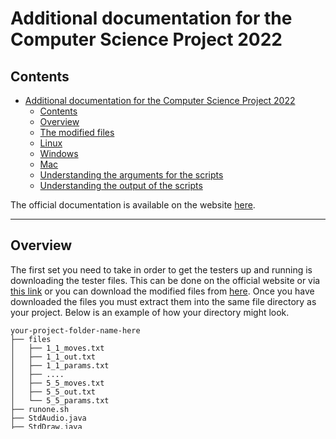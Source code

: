 # Additional documentation for the Computer Science Project 2022

## Contents

- [Additional documentation for the Computer Science Project 2022](#additional-documentation-for-the-computer-science-project-2022)
  - [Contents](#contents)
  - [Overview](#overview)
  - [The modified files](#the-modified-files)
  - [Linux](#linux)
  - [Windows](#windows)
  - [Mac](#mac)
  - [Understanding the arguments for the scripts](#understanding-the-arguments-for-the-scripts)
  - [Understanding the output of the scripts](#understanding-the-output-of-the-scripts)

The official documentation is available on the website [here](https://www.cs.sun.ac.za/courses/cs114/testing/).

---

## Overview

The first set you need to take in order to get the testers up and running is downloading the tester files. This can be done on the official website or via [this link](https://www.cs.sun.ac.za/courses/cs114/assets/files/student-testing-environment.zip) or you can download the modified files from [here](#the-modified-files). Once you have downloaded the files you must extract them into the same file directory as your project. Below is an example of how your directory might look.

    your-project-folder-name-here
    ├── files
    │   ├── 1_1_moves.txt
    │   ├── 1_1_out.txt
    │   ├── 1_1_params.txt
    │   ├── ....
    │   ├── 5_5_moves.txt
    │   ├── 5_5_out.txt
    │   └── 5_5_params.txt
    ├── runone.sh
    ├── StdAudio.java
    ├── StdDraw.java
    ├── StdIn.java
    ├── StdOut.java
    ├── SUxxxxxxxx.java    < This is your project
    ├── testall.sh
    └── testone.sh

Please be aware that if the bash (.sh) files are not in the same folder as your program (SUXXXXXXXX.java) then they will not work.

For details on individual test cases please consult the website. This document will only serve to explain how to use the scripts.

---

## The modified files

The modified files by the one and only Kirbs can be found [here](https://github.com/DylanKirbs/ModifiedTestingFilesCS114). They are not majorly different from the original testing scripts but contain some quality of life features. They will automatically compile your program for you and should be able to work on all machines as long as you follow the methods listed in the OS sections. You will still have to elevate their privileges and manually enter in your project name but after that you're sorted for good.

---

## Linux

After following the steps in the [overview](#overview) you can proceed with the following.

You will need to open the files in a text editor and edit the first line from `SUXXXXXXXX` to your .java project name.

In order to successfully run the scripts from the command line you will need to give them the required permissions. First open a terminal using "Ctrl+Alt+T" or by right clicking in your folder and selecting open terminal. Then you need to make sure you are in the correct directory. Use the `cd` command to navigate to the correct location like this `cd ~/path/to/directory`

You will then need to give the files adequate permissions in order to run the properly. Use the command: `chmod +x testone.sh testall.sh runone.sh` Note this only needs to be done once.

At this point you will be able to execute the testing scripts by using their name as the command like `./testone.sh 2 3`.

[Understanding the arguments for the scripts](#understanding-the-arguments-for-the-scripts)<br>
[understanding the outputs if the scripts](#understanding-the-output-of-the-scripts)

---

## Windows

After following the steps in the [overview](#overview) you can proceed with the following.

I would highly recommend you read [this](https://www.thewindowsclub.com/how-to-run-sh-or-shell-script-file-in-windows-10) web page on how to run bash scripts on windows. This would allow you to easily follow the [Linux](#linux) steps.

You may also be required to add the "shebang" `#!/bin/bash/` to the beginning of your test scripts.

At this point you will be able to execute the testing scripts by using their name as the command like `./testone.sh 2 3`.

[Understanding the arguments for the scripts](#understanding-the-arguments-for-the-scripts)<br>
[understanding the outputs if the scripts](#understanding-the-output-of-the-scripts)

---

## Mac

After following the steps in the [overview](#overview) you can proceed with the following.

I would highly recommend you read [this](https://blog.kandji.io/guide-for-apple-it-introduction-to-mac-scripting) web page on how to run bash scripts on windows. This would allow you to easily follow the [Linux](#linux) steps.

You will be required to add the "shebang" `#!/bin/bash/` to the beginning of your test scripts and you will have to rename them from `.sh` to `.bash`

At this point you will be able to execute the testing scripts by using their name as the command like `./testone.bash 2 3`.

[Understanding the arguments for the scripts](#understanding-the-arguments-for-the-scripts)<br>
[understanding the outputs if the scripts](#understanding-the-output-of-the-scripts)

---

## Understanding the arguments for the scripts

Note: In order to use the scripts you need to compile your program first, use the `javac` command to do so. 



There are three different scripts, each allowing you to do something different. Runone allows you to run the program with the inputs for the given arguments. Testone performs a test on your program for te given arguments. Testall takes no arguments and tests all categories.

The command line arguments for the scripts may seem unintuitive at first but are really quite simple. The first argument details the Category of testing and the second argument details the case for said category.

The link to the catagories on the web page can be found [here](https://www.cs.sun.ac.za/courses/cs114/testing/#test-cases-first-hand-in).

- First hand in categories
  1. Argument validation 
  2. Input validation
  3. Blockade detection
  4. Win
  5. Row deletion (Bonus Mark)

Details on the cases can be found on the website. Each category tests a different aspect of your program, as listed above. This allows you to target a specific section of your code until you get it right.

---

## Understanding the output of the scripts

The output of the tester seems very daunting at first and is very unintuitive to read but here are some tips to help you understand what it means.

You will need to recompile your program every time that you make changes so I would recommend downloading the modified test files [here](https://github.com/DylanKirbs/ModifiedTestingFilesCS114) which will automatically do that for you.

**The best case**

    $ ./testone.sh 1 1
    Category 1, case 1
    Arguments:
      3 0 2 3
    Moves:
      2
    Comparison:
    Files - and files/1_1_out.txt are identical

Running a test case and seeing this is the best case scenario, this means that the given output and the expected output are identical and that case was successful.

**The normal case**

    $ ./testone.sh 1 1
    Category 1, case 1
    Arguments:
      3 0 2 3
    Moves:
      2
    Comparison:
    5,12c5,12
    < ,*******
    < ,*******
    < ,*******
    < ,*******
    < ,*******
    < ,*******
    < ,*******
    < ,*******
    ---
    > .*******
    > .*******
    > .*******
    > .*******
    > .*******
    > .*******
    > .*******
    > .*******